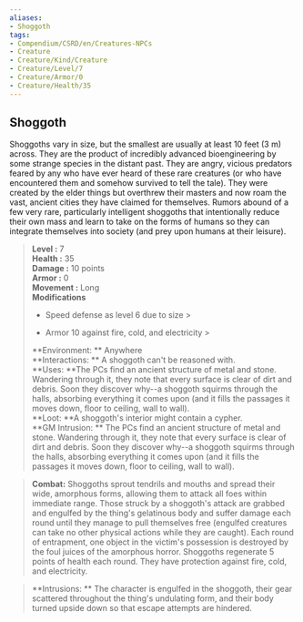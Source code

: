 ```yaml
---
aliases:
- Shoggoth
tags:
- Compendium/CSRD/en/Creatures-NPCs
- Creature
- Creature/Kind/Creature
- Creature/Level/7
- Creature/Armor/0
- Creature/Health/35
---
```


  
## Shoggoth  
Shoggoths vary in size, but the smallest are usually at least 10 feet (3 m) across. They are the product of incredibly advanced bioengineering by some strange species in the distant past. They are angry, vicious predators feared by any who have ever heard of these rare creatures (or who have encountered them and somehow survived to tell the tale). They were created by the elder things but overthrew their masters and now roam the vast, ancient cities they have claimed for themselves.
Rumors abound of a few very rare, particularly intelligent shoggoths that intentionally reduce their own mass and learn to take on the forms of humans so they can integrate themselves into society (and prey upon humans at their leisure).  

  
> **Level :** 7  
> **Health :** 35  
> **Damage :** 10 points  
> **Armor :** 0  
> **Movement :** Long  
> **Modifications**  
>- Speed defense as level 6 due to size >
>  
>- Armor 10 against fire, cold, and electricity >
>  
> **Environment: ** Anywhere  
> **Interactions: ** A shoggoth can't be reasoned with.  
> **Uses: **The PCs find an ancient structure of metal and stone. Wandering through it, they note that every surface is clear of dirt and debris. Soon they discover why--a shoggoth squirms through the halls, absorbing everything it comes upon (and it fills the passages it moves down, floor to ceiling, wall to wall).  
> **Loot: **A shoggoth's interior might contain a cypher.  
> **GM Intrusion: ** The PCs find an ancient structure of metal and stone. Wandering through it, they note that every surface is clear of dirt and debris. Soon they discover why--a shoggoth squirms through the halls, absorbing everything it comes upon (and it fills the passages it moves down, floor to ceiling, wall to wall).  

> **Combat:** 
> Shoggoths sprout tendrils and mouths and spread their wide, amorphous forms, allowing them to attack all foes within immediate range. Those struck by a shoggoth's attack are grabbed and engulfed by the thing's gelatinous body and suffer damage each round until they manage to pull themselves free (engulfed creatures can take no other physical actions while they are caught). Each round of entrapment, one object in the victim's possession is destroyed by the foul juices of the amorphous horror.
Shoggoths regenerate 5 points of health each round. They have protection against fire, cold, and electricity.  
  

> **Intrusions: ** 
> The character is engulfed in the shoggoth, their gear scattered throughout the thing's undulating form, and their body turned upside down so that escape attempts are hindered.  
